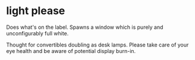 # light please

Does what's on the label. Spawns a window which is purely and unconfigurably full white.

Thought for convertibles doubling as desk lamps. Please take care of your eye health and be aware of potential display burn-in.
